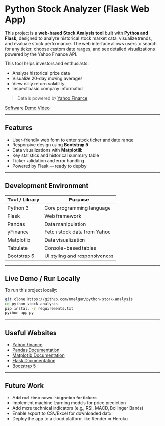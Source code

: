 # Python Stock Analyzer (Flask Web App)

This project is a **web-based Stock Analysis tool** built with **Python and Flask**, designed to analyze historical stock market data, visualize trends, and evaluate stock performance. The web interface allows users to search for any ticker, choose custom date ranges, and see detailed visualizations powered by the Yahoo Finance API.

This tool helps investors and enthusiasts:

- Analyze historical price data
- Visualize 20-day moving averages
- View daily return volatility
- Inspect basic company information

> Data is powered by [Yahoo Finance](https://finance.yahoo.com/)

[Software Demo Video](https://youtu.be/xJb8fSvkM60)

---

## Features

- User-friendly web form to enter stock ticker and date range
- Responsive design using **Bootstrap 5**
- Data visualizations with **Matplotlib**
- Key statistics and historical summary table
- Ticker validation and error handling
- Powered by Flask — ready to deploy

---

## Development Environment

| Tool / Library | Purpose                       |
| -------------- | ----------------------------- |
| Python 3       | Core programming language     |
| Flask          | Web framework                 |
| Pandas         | Data manipulation             |
| yFinance       | Fetch stock data from Yahoo   |
| Matplotlib     | Data visualization            |
| Tabulate       | Console-based tables          |
| Bootstrap 5    | UI styling and responsiveness |

---

## Live Demo / Run Locally

To run this project locally:

```bash
git clone https://github.com/nmelgar/python-stock-analysis
cd python-stock-analysis
pip install -r requirements.txt
python app.py
```

---

## Useful Websites

- [Yahoo Finance](https://finance.yahoo.com/)
- [Pandas Documentation](https://pandas.pydata.org/docs/)
- [Matplotlib Documentation](https://matplotlib.org/)
- [Flask Documentation](https://flask.palletsprojects.com/)
- [Bootstrap 5](https://getbootstrap.com/)

---

## Future Work

- Add real-time news integration for tickers
- Implement machine learning models for price prediction
- Add more technical indicators (e.g., RSI, MACD, Bollinger Bands)
- Enable export to CSV/Excel for downloaded data
- Deploy the app to a cloud platform like Render or Heroku
